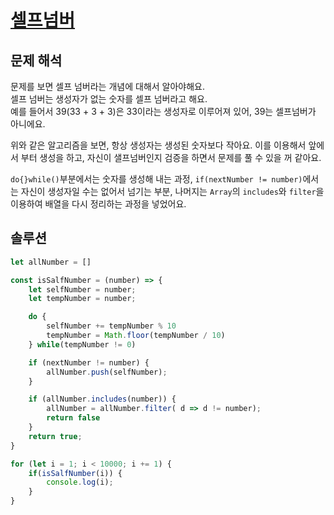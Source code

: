 # [셀프넘버](https://www.acmicpc.net/problem/4673)

## 문제 해석
문제를 보면 셀프 넘버라는 개념에 대해서 알아야해요.  
셀프 넘버는 생성자가 없는 숫자를 셀프 넘버라고 해요.  
예를 들어서 39(33 + 3 + 3)은 33이라는 생성자로 이루어져 있어, 39는 셀프넘버가 아니에요.

위와 같은 알고리즘을 보면, 항상 생성자는 생성된 숫자보다 작아요. 이를 이용해서 앞에서 부터 생성을 하고,
자신이 샐프넘버인지 검증을 하면서 문제를 풀 수 있을 꺼 같아요.

`do{}while()`부분에서는 숫자를 생성해 내는 과정, `if(nextNumber != number)`에서는 자신이 생성자일 수는 
없어서 넘기는 부분, 나머지는 `Array`의 `includes`와 `filter`을 이용하여 배열을 다시 정리하는 과정을
넣었어요.

## 솔루션
```javascript
let allNumber = []

const isSalfNumber = (number) => {
    let selfNumber = number;
    let tempNumber = number;

    do {
        selfNumber += tempNumber % 10
        tempNumber = Math.floor(tempNumber / 10)
    } while(tempNumber != 0)

    if (nextNumber != number) {
        allNumber.push(selfNumber);
    }

    if (allNumber.includes(number)) {
        allNumber = allNumber.filter( d => d != number);
        return false
    }
    return true;
}

for (let i = 1; i < 10000; i += 1) {
    if(isSalfNumber(i)) {
        console.log(i);
    }
}
```